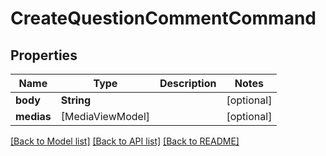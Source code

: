 # CreateQuestionCommentCommand

## Properties
Name | Type | Description | Notes
------------ | ------------- | ------------- | -------------
**body** | **String** |  | [optional] 
**medias** | [MediaViewModel] |  | [optional] 

[[Back to Model list]](../README.md#documentation-for-models) [[Back to API list]](../README.md#documentation-for-api-endpoints) [[Back to README]](../README.md)


